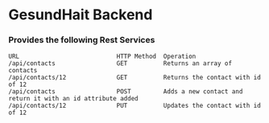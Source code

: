 # GesundHait Backend

### Provides the following Rest Services
```
URL                           HTTP Method  Operation
/api/contacts                 GET          Returns an array of contacts
/api/contacts/12              GET          Returns the contact with id of 12
/api/contacts                 POST         Adds a new contact and return it with an id attribute added
/api/contacts/12              PUT          Updates the contact with id of 12
```